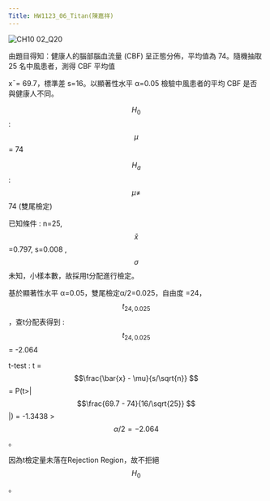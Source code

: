```yaml
---
Title: HW1123_06_Titan(陳嘉祥)
---  
```


![CH10 02_Q20](https://github.com/user-attachments/assets/b962f564-1423-418d-8b59-f8cfd12046ee)

由題目得知：健康人的腦部腦血流量 (CBF) 呈正態分佈，平均值為 74。隨機抽取 25 名中風患者，測得 CBF 平均值

x¯= 69.7，標準差 s=16。以顯著性水平 α=0.05 檢驗中風患者的平均 CBF 是否與健康人不同。


$$H_0$$ : $$\mu$$ = 74

$$H_a$$ : $$\mu\ne$$ 74 (雙尾檢定)  

已知條件 : n=25, $$\bar{x} $$=0.797, s=0.008 , $$\sigma $$未知，小樣本數，故採用t分配進行檢定。 

基於顯著性水平 α=0.05，雙尾檢定α/2=0.025，自由度 =24，$$t_{24,0.025}$$，查t分配表得到 : $$t_{24,0.025}$$ = -2.064

t-test : t = $$\frac{\bar{x} - \mu}{s/\sqrt{n}} $$  = P(t>| $$\frac{69.7 - 74}{16/\sqrt{25}} $$ |) = -1.3438 > $$\alpha/2=-2.064 $$。    

因為t檢定量未落在Rejection Region，故不拒絕 $$H_{0} $$ 。   

